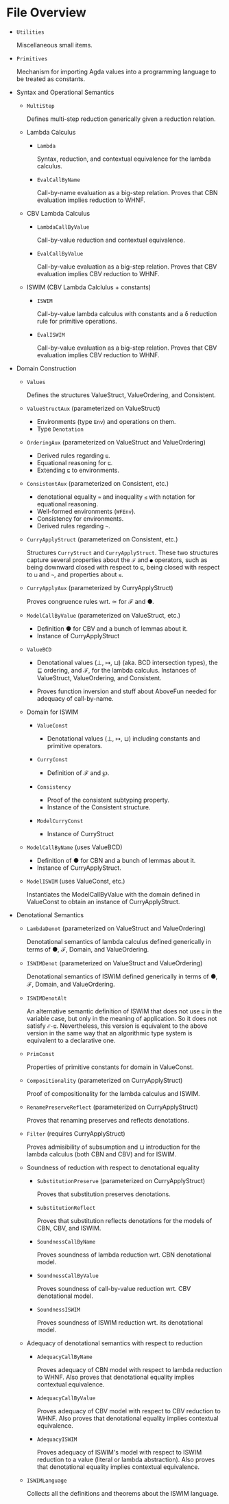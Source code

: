 File Overview
=============

* `Utilities`

   Miscellaneous small items.

* `Primitives`

   Mechanism for importing Agda values into a programming language to
   be treated as constants.

* Syntax and Operational Semantics

   * `MultiStep`

     Defines multi-step reduction generically given a reduction
     relation.

   * Lambda Calculus

      * `Lambda`

        Syntax, reduction, and contextual equivalence for the lambda
        calculus.

      * `EvalCallByName`

        Call-by-name evaluation as a big-step relation.
        Proves that CBN evaluation implies reduction to WHNF.

   * CBV Lambda Calculus
   
      * `LambdaCallByValue`

        Call-by-value reduction and contextual equivalence.

      * `EvalCallByValue`

        Call-by-value evaluation as a big-step relation.
        Proves that CBV evaluation implies CBV reduction to WHNF.

   * ISWIM (CBV Lambda Calclulus + constants)

      * `ISWIM`

        Call-by-value lambda calculus with constants and a δ reduction rule
        for primitive operations.

      * `EvalISWIM`

        Call-by-value evaluation as a big-step relation.
        Proves that CBV evaluation implies CBV reduction to WHNF.

* Domain Construction

   * `Values`

      Defines the structures ValueStruct, ValueOrdering, and Consistent.

   * `ValueStructAux`  (parameterized on ValueStruct)

      * Environments (type `Env`) and operations on them.
      * Type `Denotation`

   * `OrderingAux` (parameterized on ValueStruct and ValueOrdering)

      * Derived rules regarding `⊑`.
      * Equational reasoning for `⊑`.
      * Extending `⊑` to environments.

   * `ConsistentAux` (parameterized on Consistent, etc.)

      * denotational equality `≃` and inequality `≲`
            with notation for equational reasoning.
      * Well-formed environments (`WFEnv`).
      * Consistency for environments.
      * Derived rules regarding `~`.

   * `CurryApplyStruct` (parameterized on Consistent, etc.)

      Structures `CurryStruct` and `CurryApplyStruct`.  These two
      structures capture several properties about the `ℱ` and `●`
      operators, such as being downward closed with respect to `⊑`,
      being closed with respect to `⊔` and `~`, and properties about
      `≲`.

   * `CurryApplyAux` (parameterized by CurryApplyStruct)

      Proves congruence rules wrt. ≃ for ℱ and ●. 

   * `ModelCallByValue` (parameterized on ValueStruct, etc.)

     * Definition ● for CBV and a bunch of lemmas about it.
     * Instance of CurryApplyStruct

   * `ValueBCD`

      * Denotational values (⊥, ↦, ⊔) (aka. BCD intersection types),
        the ⊑ ordering, and ℱ, for the lambda calculus.
        Instances of ValueStruct, ValueOrdering, and Consistent.

      * Proves function inversion and stuff about AboveFun needed for
        adequacy of call-by-name.

   * Domain for ISWIM
   
      * `ValueConst`

         * Denotational values (⊥, ↦, ⊔) including constants
           and primitive operators.

      * `CurryConst`

         * Definition of ℱ and ℘.

      * `Consistency`

        * Proof of the consistent subtyping property.
        * Instance of the Consistent structure.

      * `ModelCurryConst`
	  
	    * Instance of CurryStruct

   * `ModelCallByName` (uses ValueBCD)

     * Definition of ● for CBN and a bunch of lemmas about it.
     * Instance of CurryApplyStruct.

   * `ModelISWIM` (uses ValueConst, etc.)

     Instantiates the ModelCallByValue with the domain defined
     in ValueConst to obtain an instance of CurryApplyStruct.


* Denotational Semantics

   * `LambdaDenot` (parameterized on ValueStruct and ValueOrdering)

     Denotational semantics of lambda calculus defined
     generically in terms of ●, ℱ, Domain, and ValueOrdering.

   * `ISWIMDenot` (parameterized on ValueStruct and ValueOrdering)

     Denotational semantics of ISWIM defined
     generically in terms of ●, ℱ, Domain, and ValueOrdering.

   * `ISWIMDenotAlt`

     An alternative semantic definition of ISWIM that does not use `⊑`
     in the variable case, but only in the meaning of application.
     So it does not satisfy `ℰ-⊑`. Nevertheless, this version is equivalent
     to the above version in the same way that an algorithmic
     type system is equivalent to a declarative one.  

   * `PrimConst`

      Properties of primitive constants for domain in ValueConst.

   * `Compositionality` (parameterized on CurryApplyStruct)

      Proof of compositionality for the lambda calculus and ISWIM.

   * `RenamePreserveReflect` (parameterized on CurryApplyStruct)

      Proves that renaming preserves and reflects denotations.

   * `Filter` (requires CurryApplyStruct)

      Proves admisibility of subsumption and ⊔ introduction
      for the lambda calculus (both CBN and CBV) and for ISWIM.

   * Soundness of reduction with respect to denotational equality

      * `SubstitutionPreserve` (parameterized on CurryApplyStruct)

        Proves that substitution preserves denotations.

      * `SubstitutionReflect`

        Proves that substitution reflects denotations for the models
        of CBN, CBV, and ISWIM.

      * `SoundnessCallByName`

        Proves soundness of lambda reduction wrt. CBN denotational model.

      * `SoundnessCallByValue`

        Proves soundness of call-by-value reduction wrt. CBV denotational model.

      * `SoundnessISWIM`

        Proves soundness of ISWIM reduction wrt. its denotational model.

   * Adequacy of denotational semantics with respect to reduction

      * `AdequacyCallByName`

        Proves adequacy of CBN model with respect to lambda reduction to WHNF.
        Also proves that denotational equality implies contextual equivalence.

      * `AdequacyCallByValue`

        Proves adequacy of CBV model with respect to CBV reduction to WHNF.
        Also proves that denotational equality implies contextual equivalence.

      * `AdequacyISWIM`

        Proves adequacy of ISWIM's model with respect to ISWIM reduction to
        a value (literal or lambda abstraction).  Also proves that
        denotational equality implies contextual equivalence.

   * `ISWIMLanguage`

      Collects all the definitions and theorems about the ISWIM language.
